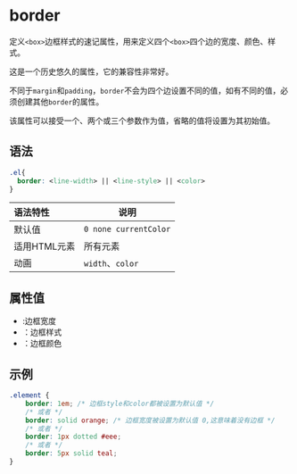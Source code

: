 # border

定义`<box>`边框样式的速记属性，用来定义四个`<box>`四个边的宽度、颜色、样式。

这是一个历史悠久的属性，它的兼容性非常好。

不同于`margin`和`padding`，`border`不会为四个边设置不同的值，如有不同的值，必须创建其他`border`的属性。

该属性可以接受一个、两个或三个参数作为值，省略的值将设置为其初始值。

## 语法


```css
.el{
  border: <line-width> || <line-style> || <color>
}
```
| 语法特性     | 说明                  |
| :----------- | --------------------- |
| 默认值       | `0 none currentColor` |
| 适用HTML元素 | 所有元素              |
| 动画         | `width`、`color`      |

## 属性值

- <line-width>:边框宽度
- <line-style>：边框样式
- <color>：边框颜色

## 示例

```css
.element {
    border: 1em; /* 边框style和color都被设置为默认值 */
    /* 或者 */
    border: solid orange; /* 边框宽度被设置为默认值 0,这意味着没有边框 */
    /* 或者 */
    border: 1px dotted #eee;
    /* 或者 */
    border: 5px solid teal;
}
```
